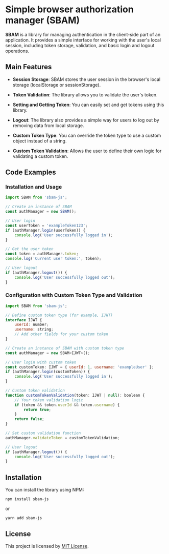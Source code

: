 # Simple browser authorization manager (SBAM)

**SBAM** is a library for managing authentication in the client-side part of an application. It provides a simple interface for working with the user's local session, including token storage, validation, and basic login and logout operations.

## Main Features

- **Session Storage**: SBAM stores the user session in the browser's local storage (localStorage or sessionStorage).

- **Token Validation**: The library allows you to validate the user's token.

- **Setting and Getting Token**: You can easily set and get tokens using this library.

- **Logout**: The library also provides a simple way for users to log out by removing data from local storage.

- **Custom Token Type**: You can override the token type to use a custom object instead of a string.

- **Custom Token Validation**: Allows the user to define their own logic for validating a custom token.

## Code Examples

### Installation and Usage


```javascript
import SBAM from 'sbam-js';

// Create an instance of SBAM
const authManager = new SBAM();

// User login
const userToken = 'exampleToken123';
if (authManager.login(userToken)) {
    console.log('User successfully logged in');
}

// Get the user token
const token = authManager.token;
console.log('Current user token:', token);

// User logout
if (authManager.logout()) {
    console.log('User successfully logged out');
}
```

### Configuration with Custom Token Type and Validation


```javascript
import SBAM from 'sbam-js';

// Define custom token type (for example, IJWT)
interface IJWT {
    userId: number;
    username: string;
    // Add other fields for your custom token
}

// Create an instance of SBAM with custom token type
const authManager = new SBAM<IJWT>();

// User login with custom token
const customToken: IJWT = { userId: 1, username: 'exampleUser' };
if (authManager.login(customToken)) {
    console.log('User successfully logged in');
}

// Custom token validation
function customTokenValidation(token: IJWT | null): boolean {
    // Your token validation logic
    if (token && token.userId && token.username) {
        return true;
    }
    return false;
}

// Set custom validation function
authManager.validateToken = customTokenValidation;

// User logout
if (authManager.logout()) {
    console.log('User successfully logged out');
}
```

## Installation

You can install the library using NPM:

```shell
npm install sbam-js
```
or
```shell
yarn add sbam-js
```


## License

This project is licensed by [MIT License](LICENSE).
